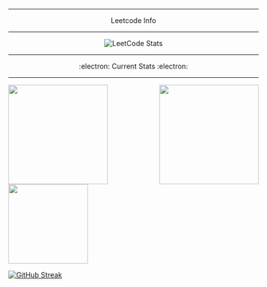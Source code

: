<div align="center">
  <hr>
  <p>Leetcode Info</p>
  <hr>
  <img src="https://leetcard.jacoblin.cool/vis_hal_?theme=dark" alt="LeetCode Stats">
</div
  
<div align="center">
  <hr>
  <p align="center">:electron: Current Stats :electron:</p>
  <hr>
<div>

<div align="center">
  <a href="https://github.com/Hushcoder">
    <img height=200 align="left" src="https://github-readme-streak-stats.herokuapp.com/?user=Hushcoder&theme=transparent&hide_border=truecard_width=320" />
  </a>
  <a href="https://github.com/Hushcoder/convoychat">
     <img height=200 align="right" src="https://github-readme-stats.vercel.app/api/top-langs/?username=Hushcoder&layout=compact&theme=transparent&langs_count=8&card_width=320" />
  </a>
</div>

<div> 
  <a href="https://github.com/Hushcoder/github-readme-stats">
     <img height=160 align="center" src="https://github-readme-stats.vercel.app/api?username=Hushcoder&show_icons=true&theme=transparent&card_width=280" />
  </a>
</div>

[![GitHub Streak](https://streak-stats.demolab.com/?user=Hushcoder1&theme=dark)](https://git.io/streak-stats)



